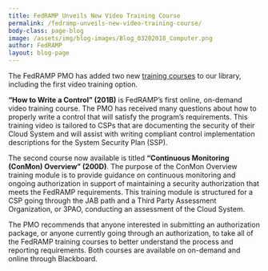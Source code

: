```yaml
---
title: FedRAMP Unveils New Video Training Course
permalink: /fedramp-unveils-new-video-training-course/
body-class: page-blog
image: /assets/img/blog-images/Blog_03202018_Computer.png
author: FedRAMP
layout: blog-page
---
```



The FedRAMP PMO has added two new [training courses](https://www.fedramp.gov/training/) to our library, including the first video training option.

**“How to Write a Control” (201B)** is FedRAMP’s first online, on-demand video training course. The PMO has received many questions about how to properly write a control that will satisfy the program’s requirements. This training video is tailored to CSPs that are documenting the security of their Cloud System and will assist with writing compliant control implementation descriptions for the System Security Plan (SSP).

The second course now available is titled **“Continuous Monitoring (ConMon) Overview” (200D)**. The purpose of the ConMon Overview training module is to provide guidance on continuous monitoring and ongoing authorization in support of maintaining a security authorization that meets the FedRAMP requirements. This training module is structured for a CSP going through the JAB path and a Third Party Assessment Organization, or 3PAO, conducting an assessment of the Cloud System.  

The PMO recommends that anyone interested in submitting an authorization package, or anyone currently going through an authorization, to take all of the FedRAMP training courses to better understand the process and reporting requirements. Both courses are available on on-demand and online through Blackboard.

